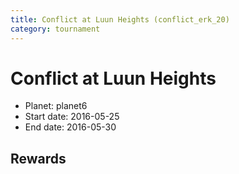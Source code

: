 ```yaml
---
title: Conflict at Luun Heights (conflict_erk_20)
category: tournament
---
```

# Conflict at Luun Heights

  * Planet: planet6
  * Start date: 2016-05-25
  * End date: 2016-05-30

## Rewards

